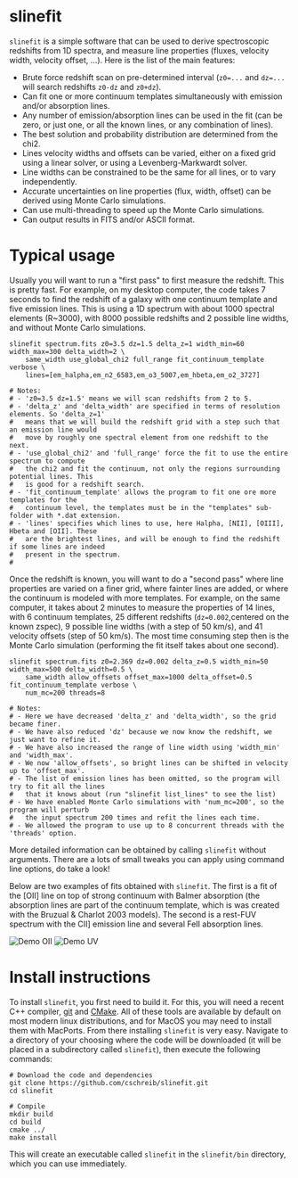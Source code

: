 # slinefit

```slinefit``` is a simple software that can be used to derive spectroscopic redshifts from 1D spectra, and measure line properties (fluxes, velocity width, velocity offset, ...). Here is the list of the main features:

* Brute force redshift scan on pre-determined interval (```z0=...``` and ```dz=...``` will search redshifts ```z0-dz``` and ```z0+dz```).
* Can fit one or more continuum templates simultaneously with emission and/or absorption lines.
* Any number of emission/absorption lines can be used in the fit (can be zero, or just one, or all the known lines, or any combination of lines).
* The best solution and probability distribution are determined from the chi2.
* Lines velocity widths and offsets can be varied, either on a fixed grid using a linear solver, or using a Levenberg-Markwardt solver.
* Line widths can be constrained to be the same for all lines, or to vary independently.
* Accurate uncertainties on line properties (flux, width, offset) can be derived using Monte Carlo simulations.
* Can use multi-threading to speed up the Monte Carlo simulations.
* Can output results in FITS and/or ASCII format.


# Typical usage

Usually you will want to run a "first pass" to first measure the redshift. This is pretty fast. For example, on my desktop computer, the code takes 7 seconds to find the redshift of a galaxy with one continuum template and five emission lines. This is using a 1D spectrum with about 1000 spectral elements (R~3000), with 8000 possible redshifts and 2 possible line widths, and without Monte Carlo simulations.
```
slinefit spectrum.fits z0=3.5 dz=1.5 delta_z=1 width_min=60 width_max=300 delta_width=2 \
    same_width use_global_chi2 full_range fit_continuum_template verbose \
    lines=[em_halpha,em_n2_6583,em_o3_5007,em_hbeta,em_o2_3727]

# Notes:
# - 'z0=3.5 dz=1.5' means we will scan redshifts from 2 to 5.
# - 'delta_z' and 'delta_width' are specified in terms of resolution elements. So 'delta_z=1'
#   means that we will build the redshift grid with a step such that an emission line would
#   move by roughly one spectral element from one redshift to the next.
# - 'use_global_chi2' and 'full_range' force the fit to use the entire spectrum to compute
#   the chi2 and fit the continuum, not only the regions surrounding potential lines. This
#   is good for a redshift search.
# - 'fit_continuum_template' allows the program to fit one ore more templates for the
#   continuum level, the templates must be in the "templates" sub-folder with *.dat extension.
# - 'lines' specifies which lines to use, here Halpha, [NII], [OIII], Hbeta and [OII]. These
#   are the brightest lines, and will be enough to find the redshift if some lines are indeed
#   present in the spectrum.
#
```

Once the redshift is known, you will want to do a "second pass" where line properties are varied on a finer grid, where fainter lines are added, or where the continuum is modeled with more templates. For example, on the same computer, it takes about 2 minutes to measure the properties of 14 lines, with 6 continuum templates, 25 different redshifts (```dz=0.002```,centered on the known zspec), 9 possible line widths (with a step of 50 km/s), and 41 velocity offsets (step of 50 km/s). The most time consuming step then is the Monte Carlo simulation (performing the fit itself takes about one second).
```
slinefit spectrum.fits z0=2.369 dz=0.002 delta_z=0.5 width_min=50 width_max=500 delta_width=0.5 \
    same_width allow_offsets offset_max=1000 delta_offset=0.5 fit_continuum_template verbose \
    num_mc=200 threads=8

# Notes:
# - Here we have decreased 'delta_z' and 'delta_width', so the grid became finer.
# - We have also reduced 'dz' because we now know the redshift, we just want to refine it.
# - We have also increased the range of line width using 'width_min' and 'width_max'.
# - We now 'allow_offsets', so bright lines can be shifted in velocity up to 'offset_max'.
# - The list of emission lines has been omitted, so the program will try to fit all the lines
#   that it knows about (run "slinefit list_lines" to see the list)
# - We have enabled Monte Carlo simulations with 'num_mc=200', so the program will perturb
#   the input spectrum 200 times and refit the lines each time.
# - We allowed the program to use up to 8 concurrent threads with the 'threads' option.
```

More detailed information can be obtained by calling ```slinefit``` without arguments. There are a lots of small tweaks you can apply using command line options, do take a look!

Below are two examples of fits obtained with ```slinefit```. The first is a fit of the [OII] line on top of strong continuum with Balmer absorption (the absorption lines are part of the continuum template, which is was created with the Bruzual & Charlot 2003 models). The second is a rest-FUV spectrum with the CII] emission line and several FeII absorption lines.

![Demo OII](demo_oii.png) ![Demo UV](demo_uv.png)

# Install instructions

To install ```slinefit```, you first need to build it. For this, you will need a recent C++ compiler, [git](https://git-scm.com/) and [CMake](https://cmake.org/). All of these tools are available by default on most modern linux distributions, and for MacOS you may need to install them with MacPorts. From there installing ```slinefit``` is very easy. Navigate to a directory of your choosing where the code will be downloaded (it will be placed in a subdirectory called ```slinefit```), then execute the following commands:
```
# Download the code and dependencies
git clone https://github.com/cschreib/slinefit.git
cd slinefit

# Compile
mkdir build
cd build
cmake ../
make install
```

This will create an executable called ```slinefit``` in the ```slinefit/bin``` directory, which you can use immediately.
